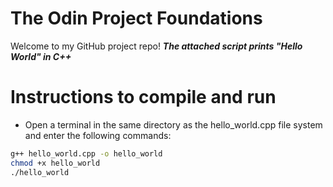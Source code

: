 # The Odin Project Foundations
Welcome to my GitHub project repo!
***The attached script prints "Hello World" in C++***

# Instructions to compile and run

- Open a terminal in the same directory as the hello_world.cpp file system and enter the following commands:

~~~bash
g++ hello_world.cpp -o hello_world
chmod +x hello_world
./hello_world
~~~

